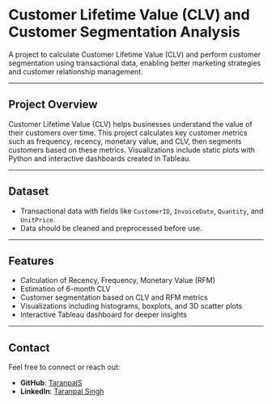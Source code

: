 # Customer Lifetime Value (CLV) and Customer Segmentation Analysis
A project to calculate Customer Lifetime Value (CLV) and perform customer segmentation using transactional data, enabling better marketing strategies and customer relationship management.

---

## Project Overview

Customer Lifetime Value (CLV) helps businesses understand the value of their customers over time. This project calculates key customer metrics such as frequency, recency, monetary value, and CLV, then segments customers based on these metrics. Visualizations include static plots with Python and interactive dashboards created in Tableau.

---

## Dataset

- Transactional data with fields like `CustomerID`, `InvoiceDate`, `Quantity`, and `UnitPrice`.
- Data should be cleaned and preprocessed before use.

---

## Features

- Calculation of Recency, Frequency, Monetary Value (RFM)
- Estimation of 6-month CLV
- Customer segmentation based on CLV and RFM metrics
- Visualizations including histograms, boxplots, and 3D scatter plots
- Interactive Tableau dashboard for deeper insights

---

## Contact

Feel free to connect or reach out:
- **GitHub**: [TaranpalS](https://github.com/TaranpalS)
- **LinkedIn**: [Taranpal Singh](https://in.linkedin.com/in/taranpalsinghh)
